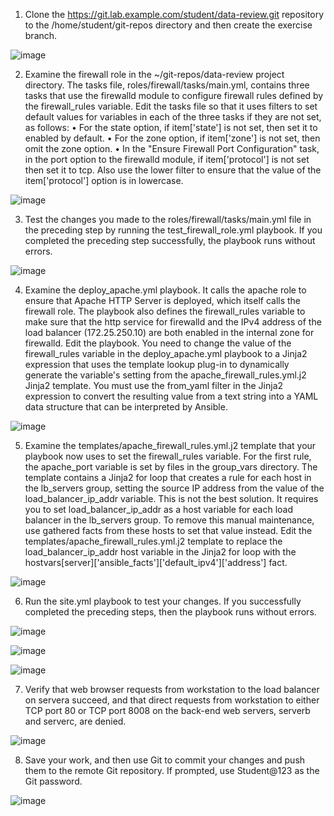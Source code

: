 1. Clone the https://git.lab.example.com/student/data-review.git repository to the /home/student/git-repos directory and then create the exercise branch.

![image](https://github.com/anuja2015/Redhat/assets/16287330/43f84bc5-fb44-4426-881a-5ac38d6e7af5)

2. Examine the firewall role in the ~/git-repos/data-review project directory. The tasks file, roles/firewall/tasks/main.yml, contains three tasks that use the firewalld module to configure firewall rules defined by the firewall_rules variable. Edit the tasks file so that it uses filters to set default values for variables in each of the three tasks if they are not set, as follows:
• For the state option, if item['state'] is not set, then set it to enabled by default.
• For the zone option, if item['zone'] is not set, then omit the zone option.
• In the "Ensure Firewall Port Configuration" task, in the port option to the firewalld module, if item['protocol'] is not set then set it to tcp. Also use the lower filter to ensure that the value of the item['protocol'] option is in lowercase.

![image](https://github.com/anuja2015/Redhat/assets/16287330/3b14a77a-9d28-4a9c-a896-d0f64ba2f09f)

3. Test the changes you made to the roles/firewall/tasks/main.yml file in the preceding step by running the test_firewall_role.yml playbook. If you completed the preceding step successfully, the playbook runs without errors.

![image](https://github.com/anuja2015/Redhat/assets/16287330/1d90ffb6-428f-497e-9650-b6f507d14fc3)

4. Examine the deploy_apache.yml playbook. It calls the apache role to ensure that Apache HTTP Server is deployed, which itself calls the firewall role. The playbook also defines the firewall_rules variable to make sure that the http service for firewalld and the IPv4 address of the load balancer (172.25.250.10) are both enabled in the internal zone for firewalld.
Edit the playbook. You need to change the value of the firewall_rules variable in the deploy_apache.yml playbook to a Jinja2 expression that uses the template lookup plug-in to dynamically generate the variable's setting from the apache_firewall_rules.yml.j2 Jinja2 template. You must use the from_yaml filter in the Jinja2 expression to convert the resulting value from a text string into a YAML data structure that can be interpreted by Ansible.

![image](https://github.com/anuja2015/Redhat/assets/16287330/57761f6c-e3f0-4e09-b652-02468783521a)

5. Examine the templates/apache_firewall_rules.yml.j2 template that your playbook now uses to set the firewall_rules variable.
For the first rule, the apache_port variable is set by files in the group_vars directory. The template contains a Jinja2 for loop that creates a rule for each host in the lb_servers group, setting the source IP address from the value of the load_balancer_ip_addr variable.
This is not the best solution. It requires you to set load_balancer_ip_addr as a host variable for each load balancer in the lb_servers group. To remove this manual maintenance, use gathered facts from these hosts to set that value instead. Edit the templates/apache_firewall_rules.yml.j2 template to replace the load_balancer_ip_addr host variable in the Jinja2 for loop with the
hostvars[server]['ansible_facts']['default_ipv4']['address'] fact.

![image](https://github.com/anuja2015/Redhat/assets/16287330/1fd00d86-ecb2-436f-9b82-bd888587e44e)

6. Run the site.yml playbook to test your changes. If you successfully completed the preceding steps, then the playbook runs without errors.

![image](https://github.com/anuja2015/Redhat/assets/16287330/f012ccc0-d46f-4dd9-8515-65c8ae76a3f2)

![image](https://github.com/anuja2015/Redhat/assets/16287330/539db964-001e-45c8-95c2-23fd2501f239)

![image](https://github.com/anuja2015/Redhat/assets/16287330/e215342e-1868-4b6f-83a1-441ebde6c6bb)

7. Verify that web browser requests from workstation to the load balancer on servera succeed, and that direct requests from workstation to either TCP port 80 or TCP port 8008 on the back-end web servers, serverb and serverc, are denied.

![image](https://github.com/anuja2015/Redhat/assets/16287330/f42e46f2-abba-44f8-8c98-e3868929fff0)

8. Save your work, and then use Git to commit your changes and push them to the remote Git
repository. If prompted, use Student@123 as the Git password.

![image](https://github.com/anuja2015/Redhat/assets/16287330/aa6540db-bdb0-4f5c-aa49-ac0f39bbbb53)
